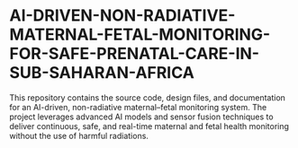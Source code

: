 # AI-DRIVEN-NON-RADIATIVE-MATERNAL-FETAL-MONITORING-FOR-SAFE-PRENATAL-CARE-IN-SUB-SAHARAN-AFRICA
This repository contains the source code, design files, and documentation for an AI-driven, non-radiative maternal–fetal monitoring system. The project leverages advanced AI models and sensor fusion techniques to deliver continuous, safe, and real-time maternal and fetal health monitoring without the use of harmful radiations.
